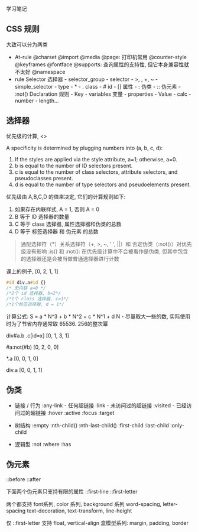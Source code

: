 学习笔记

## CSS 规则
大致可以分为两类
- At-rule
    @charset
    @import
    @media
    @page: 打印机常用
    @counter-style
    @keyframes
    @fontface
    @supports: 查询属性的支持性, 但它本身兼容性就不太好
    @namespace
- rule
    Selector 选择器
        - selector_group
        - selector
            - >, <sp>, +, ~
        - simple_selector
            - type
            - *
            - . class
            - # id
            - [] 属性
            - : 伪类
            - :: 伪元素
            - :not()
    Declaration 规则
        - Key
            - variables 变量
            - properties
        - Value
            - calc
            - number
            - length...
            
            
            
## 选择器

优先级的计算, <<CSS REFACTORING>>

A specificity is determined by plugging numbers into (a, b, c, d):

1. If the styles are applied via the style attribute, a=1; otherwise, a=0.
2. b is equal to the number of ID selectors present.
3. c is equal to the number of class selectors, attribute selectors, and pseudoclasses present.
4. d is equal to the number of type selectors and pseudoelements present.

优先级由 A,B,C,D 的值来决定, 它们的计算规则如下:
1. 如果存在内联样式, A = 1, 否则 A = 0
2. B 等于 ID 选择器的数量
3. C 等于 class 选择器, 属性选择器和伪类的总数
4. D 等于 标签选择器 和 伪元素 的总数

> 通配选择符（*）关系选择符（+, >, ~, ' ', ||）和 否定伪类（:not()）对优先级没有影响
> :is() 和 :not(): 在优先级计算中不会被看作是伪类, 但其中包含的选择器还是会被当做普通选择器进行计数

课上的例子, [0, 2, 1, 1]
```css
#id div.a#id {}
/* 无内联 a=0 */
/*2个 id 选择器, b=2*/
/*1个 class 选择器, c=1*/
/*1个标签选择器, d = 1*/
```

计算公式: S = a * N^3 + b * N^2 + c * N^1 + d
N - 尽量取大一些的数, 实际使用时为了节省内存通常取 65536. 256的整次幂


div#a.b .c[id=x] [0, 1, 3, 1]

#a:not(#b) [0, 2, 0, 0]

*.a [0, 0, 1, 0]

div.a [0, 0, 1, 1]

## 伪类
- 链接 / 行为
:any-link - 任何超链接
:link - 未访问过的超链接
:visited - 已经访问过的超链接
:hover
:active
:focus
:target

- 树结构
:empty
:nth-child()
:nth-last-child()
:first-child
:last-child
:only-child

- 逻辑型
:not
:where
:has

## 伪元素
::before
::after

下面两个伪元素只支持有限的属性
::first-line
::first-letter

两个都支持
font系列, color 系列, background 系列
word-spacing, letter-spacing
text-decoration, text-transform, line-height

仅 ::first-letter 支持
float, vertical-align
盒模型系列: margin, padding, border 